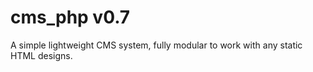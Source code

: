 # cms_php v0.7

A simple lightweight CMS system, fully modular to work with any static HTML designs. 
